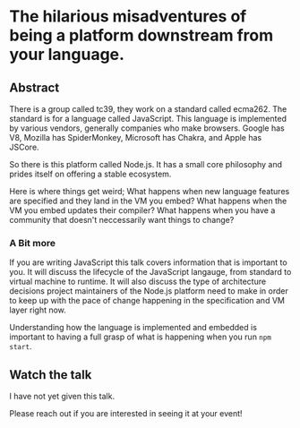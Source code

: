 # The hilarious misadventures of being a platform downstream from your language.

## Abstract

There is a group called tc39, they work on a standard called ecma262. The standard is for
a language called JavaScript. This language is implemented by various vendors, generally companies who
make browsers. Google has V8, Mozilla has SpiderMonkey, Microsoft has Chakra, and
Apple has JSCore.

So there is this platform called Node.js. It has a small core philosophy and prides itself
on offering a stable ecosystem.

Here is where things get weird; What happens when new language features are specified
and they land in the VM you embed? What happens when the VM you embed updates their compiler?
What happens when you have a community that doesn't neccessarily want things to change?

### A Bit more

If you are writing JavaScript this talk covers information that is important to you. It will discuss the lifecycle of the JavaScript langauge, from standard to virtual machine to runtime. It will also discuss the type of architecture decisions project maintainers of the Node.js platform need to make in order to keep up with the pace of change happening in the specification and VM layer right now.

Understanding how the language is implemented and embedded is important to having a full grasp of what is happening when you run `npm start`.

## Watch the talk

I have not yet given this talk.

Please reach out if you are interested in seeing it at your event!
